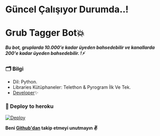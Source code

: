 # Güncel Çalışıyor Durumda..!

# Grub Tagger Bot💥
_**Bu bot, gruplarda 10.000'e kadar üyeden bahsedebilir ve kanallarda 200'e kadar üyeden bahsedebilir. !⚡️**_

### 🗂 Bilgi
- Dil: Python.
- Libraries Kütüphaneler: Telethon & Pyrogram İlk Ve Tek.
- [Developer](https://t.me/ondanbitmis)✨

### 🚀 Deploy to heroku
[![Deploy](https://www.herokucdn.com/deploy/button.svg)](https://heroku.com/deploy?template=https://github.com/derdomucis/tagger_bot)


**Beni [Github'dan](https://github.com/derdomucis) takip etmeyi unutmayın ✌️**




